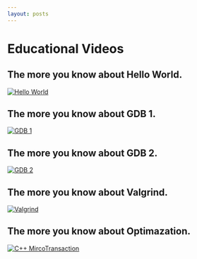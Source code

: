 ```yaml
---
layout: posts
---
```


# Educational Videos

## The more you know about Hello World.

[![Hello World](http://img.youtube.com/vi/tIBVQDF2YCw/0.jpg)](http://www.youtube.com/watch?v=tIBVQDF2YCw "The more you know about Hello World.")

## The more you know about GDB 1.

[![GDB 1](http://img.youtube.com/vi/USPvePv1uzE/0.jpg)](http://www.youtube.com/watch?v=USPvePv1uzE "CS50 GDB 1.")

## The more you know about GDB 2.

[![GDB 2](http://img.youtube.com/vi/y5JmQItfFck/0.jpg)](http://www.youtube.com/watch?v=y5JmQItfFck "CS50 GDB 2.")

## The more you know about Valgrind.

[![Valgrind](http://img.youtube.com/vi/fvTsFjDuag8/0.jpg)](http://www.youtube.com/watch?v=fvTsFjDuag8 "CS50 Valgrind.")

## The more you know about Optimazation.

[![C++ MircoTransaction](http://img.youtube.com/vi/fHNmRkzxHWs/0.jpg)](http://www.youtube.com/watch?v=fHNmRkzxHWs "C++ Algorithms.")
